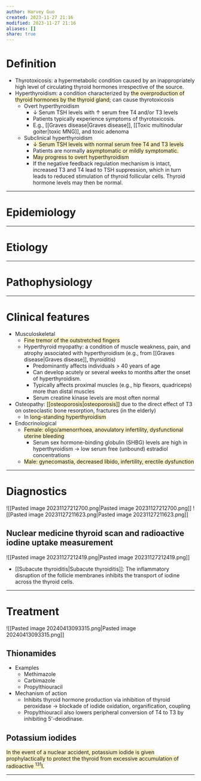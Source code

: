 ```yaml
---
author: Harvey Guo
created: 2023-11-27 21:16
modified: 2023-11-27 21:16
aliases: []
share: true
---
```

# Definition
- Thyrotoxicosis: a hypermetabolic condition caused by an inappropriately high level of circulating thyroid hormones irrespective of the source. 
- Hyperthyroidism: a condition characterized by <span style="background:rgba(240, 200, 0, 0.2)">the overproduction of thyroid hormones by the thyroid gland</span>; can cause thyrotoxicosis
	- Overt hyperthyroidism
		- ↓ Serum TSH levels with ↑ serum free T4 and/or T3 levels
		- Patients typically experience symptoms of thyrotoxicosis.
		- E.g., [[Graves disease|Graves disease]], [[Toxic multinodular goiter|toxic MNG]], and toxic adenoma
	- Subclinical hyperthyroidism
		- <span style="background:rgba(240, 200, 0, 0.2)">↓ Serum TSH levels with normal serum free T4 and T3 levels</span>
		- Patients are normally <span style="background:rgba(240, 200, 0, 0.2)">asymptomatic or mildly symptomatic.</span>
		- <span style="background:rgba(240, 200, 0, 0.2)">May progress to overt hyperthyroidism</span>
		- If the negative feedback regulation mechanism is intact, increased T3 and T4 lead to TSH suppression, which in turn leads to reduced stimulation of thyroid follicular cells. Thyroid hormone levels may then be normal.

---
# Epidemiology


---
# Etiology


---
# Pathophysiology


---
# Clinical features
- Musculoskeletal
	- <span style="background:rgba(240, 200, 0, 0.2)">Fine tremor of the outstretched fingers</span>
	- Hyperthyroid myopathy: a condition of muscle weakness, pain, and atrophy associated with hyperthyroidism (e.g., from [[Graves disease|Graves disease]], thyroiditis)
		- Predominantly affects individuals > 40 years of age
		- Can develop acutely or several weeks to months after the onset of hyperthyroidism.
		- Typically affects proximal muscles (e.g., hip flexors, quadriceps) more than distal muscles
		- Serum creatine kinase levels are most often normal
- Osteopathy: <span style="background:rgba(240, 200, 0, 0.2)">[[osteoporosis|osteoporosis]]</span> due to the direct effect of T3 on osteoclastic bone resorption, fractures (in the elderly)
	- In <span style="background:rgba(240, 200, 0, 0.2)">long-standing hyperthyroidism</span>
- Endocrinological
	- <span style="background:rgba(240, 200, 0, 0.2)">Female: oligo/amenorrhoea, anovulatory infertility, dysfunctional uterine bleeding </span>
		- Serum sex hormone-binding globulin (SHBG) levels are high in hyperthyroidism → low serum free (unbound) estradiol concentrations
	- <span style="background:rgba(240, 200, 0, 0.2)">Male: gynecomastia, decreased libido, infertility, erectile dysfunction </span>

---
# Diagnostics
![[Pasted image 20231127212700.png|Pasted image 20231127212700.png]]
![[Pasted image 20231127211623.png|Pasted image 20231127211623.png]]
## Nuclear medicine thyroid scan and radioactive iodine uptake measurement
![[Pasted image 20231127212419.png|Pasted image 20231127212419.png]]
- [[Subacute thyroiditis|Subacute thyroiditis]]: The inflammatory disruption of the follicle membranes inhibits the transport of iodine across the thyroid cells.


---
# Treatment
![[Pasted image 20240413093315.png|Pasted image 20240413093315.png]]
## Thionamides
- Examples	
	- Methimazole
	- Carbimazole
	- Propylthiouracil
- Mechanism of action
	- Inhibits thyroid hormone production via inhibition of thyroid peroxidase → blockade of iodide oxidation, organification, coupling
	- Propylthiouracil also lowers peripheral conversion of T4 to T3 by inhibiting 5'-deiodinase.
## Potassium iodides
<span style="background:rgba(240, 200, 0, 0.2)">In the event of a nuclear accident, potassium iodide is given prophylactically to protect the thyroid from excessive accumulation of radioactive <sup>131</sup>I.</span>

---
